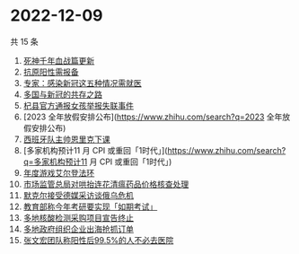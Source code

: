 # 2022-12-09

共 15 条

<!-- BEGIN -->
<!-- 最后更新时间 Fri Dec 09 2022 17:07:54 GMT+0800 (China Standard Time) -->

1. [死神千年血战篇更新](https://www.zhihu.com/search?q=死神千年血战篇更新)
1. [抗原阳性需报备](https://www.zhihu.com/search?q=抗原阳性需报备)
1. [专家：感染新冠这五种情况需就医](https://www.zhihu.com/search?q=专家：感染新冠这五种情况需就医)
1. [多国与新冠的共存之路](https://www.zhihu.com/search?q=多国与新冠的共存之路)
1. [杞县官方通报女孩举报失联事件](https://www.zhihu.com/search?q=杞县官方通报女孩举报失联事件)
1. [2023 全年放假安排公布](https://www.zhihu.com/search?q=2023 全年放假安排公布)
1. [西班牙队主帅恩里克下课](https://www.zhihu.com/search?q=西班牙队主帅恩里克下课)
1. [多家机构预计11 月 CPI 或重回「1时代」](https://www.zhihu.com/search?q=多家机构预计11 月 CPI
   或重回「1时代」)
1. [年度游戏艾尔登法环](https://www.zhihu.com/search?q=年度游戏艾尔登法环)
1. [市场监管总局对哄抬连花清瘟药品价格核查处理](https://www.zhihu.com/search?q=市场监管总局对哄抬连花清瘟药品价格核查处理)
1. [默克尔接受德媒采访谈俄乌危机](https://www.zhihu.com/search?q=默克尔接受德媒采访谈俄乌危机)
1. [教育部称今年考研要实现「如期考试」](https://www.zhihu.com/search?q=教育部称今年考研要实现「如期考试」)
1. [多地核酸检测采购项目宣告终止](https://www.zhihu.com/search?q=多地核酸检测采购项目宣告终止)
1. [多地政府组织企业出海抢抓订单](https://www.zhihu.com/search?q=多地政府组织企业出海抢抓订单)
1. [张文宏团队称阳性后99.5%的人不必去医院](https://www.zhihu.com/search?q=张文宏团队称阳性后99.5%的人不必去医院)

<!-- END -->
